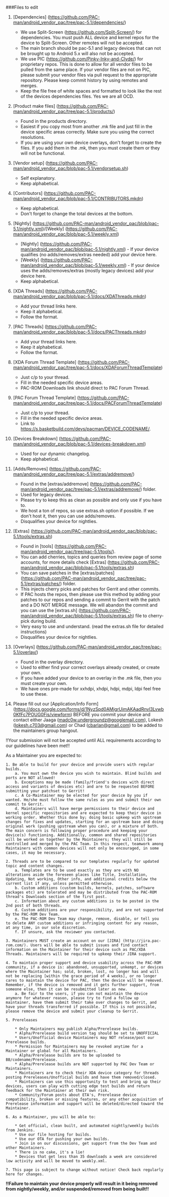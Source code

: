 ###Files to edit

1.  [Dependencies] (https://github.com/PAC-man/android_vendor_pac/tree/pac-5.1/dependencies/)
    - We use Split-Screen (https://github.com/Split-Screen/) for dependencies. You must push ALL device and kernel repos for the device to Split-Screen. Other remotes will not be accepted.
    - The main branch should be pac-5.1 and legacy devices that can not be brought up to Android 5.x will also not be accepted.
    - We use PIC (https://github.com/Pinky-Inky-and-Clyde/) for proprietary repos. This is done to allow for all vendor files to be pulled from the same place. If your vendor files are not on PIC, please submit your vendor files via pull request to the appropriate repository. Please keep commit history by using remotes and merges.
    - Keep the file free of white spaces and formatted to look like the rest of the devices dependencies files. Yes we are all OCD.

2.  [Product make files] (https://github.com/PAC-man/android_vendor_pac/tree/pac-5.1/products/)
    - Found in the products directory.
    - Easiest if you copy most from another .mk file and just fill in the device specific areas correctly. Make sure you using the correct resolutions.
    - If you are using your own device overlays, don't forget to create the files. If you add them in the .mk, then you must create them or they will not be functional.

3.  [Vendor setup] (https://github.com/PAC-man/android_vendor_pac/blob/pac-5.1/vendorsetup.sh)
    - Self explanatory.
    - Keep alphabetical.

4.  [Contributors] (https://github.com/PAC-man/android_vendor_pac/blob/pac-5.1/CONTRIBUTORS.mkdn)
    - Keep alphabetical.
    - Don't forget to change the total devices at the bottom.

5.  [Nightly] (https://github.com/PAC-man/android_vendor_pac/blob/pac-5.1/nightly.xml)/[Weekly] (https://github.com/PAC-man/android_vendor_pac/blob/pac-5.1/weekly.xml)
    - [Nightly] (https://github.com/PAC-man/android_vendor_pac/blob/pac-5.1/nightly.xml) - If your device qualifies (no adds/removes/extras needed) add your device here.
    - [Weekly] (https://github.com/PAC-man/android_vendor_pac/blob/pac-5.1/weekly.xml) - If your device uses the adds/removes/extras (mostly legacy devices) add your device here.
    - Keep alphabetical.

6.  [XDA Threads] (https://github.com/PAC-man/android_vendor_pac/blob/pac-5.1/docs/XDAThreads.mkdn)
    - Add your thread links here.
    - Keep it alphabetical.
    - Follow the format.

7.  [PAC Threads] (https://github.com/PAC-man/android_vendor_pac/blob/pac-5.1/docs/PACThreads.mkdn)
    - Add your thread links here.
    - Keep it alphabetical.
    - Follow the format.

8.  [XDA Forum Thread Template] (https://github.com/PAC-man/android_vendor_pac/tree/pac-5.1/docs/XDAForumThreadTemplate)
    - Just c/p to your thread.
    - Fill in the needed specific device areas.
    - PAC-ROM Downloads link should direct to PAC Forum Thread.

9.  [PAC Forum Thread Template] (https://github.com/PAC-man/android_vendor_pac/tree/pac-5.1/docs/PACForumThreadTemplate)
    - Just c/p to your thread.
    - Fill in the needed specific device areas.
    - Link to https://s.basketbuild.com/devs/pacman/DEVICE_CODENAME/.

10. [Devices Breakdown] (https://github.com/PAC-man/android_vendor_pac/blob/pac-5.1/devices-breakdown.xml)
    - Used for our dynamic changelog.
    - Keep alphabetical.

11. [Adds/Removes] (https://github.com/PAC-man/android_vendor_pac/tree/pac-5.1/extras/addremove/)
    - Found in the [extras/addremove] (https://github.com/PAC-man/android_vendor_pac/tree/pac-5.1/extras/addremove/) folder.
    - Used for legacy devices.
    - Please try to keep this as clean as possible and only use if you have to.
    - We host a ton of repos, so use extras.sh option if possible. If we don't host it, then you can use adds/removes.
    - Disqualifies your device for nightlies.

12. [Extras] (https://github.com/PAC-man/android_vendor_pac/blob/pac-5.1/tools/extras.sh)
    - Found in [tools] (https://github.com/PAC-man/android_vendor_pac/tree/pac-5.1/tools/).
    - You can add cherries, topics and queries from review page of some accounts, for more details check [Extras] (https://github.com/PAC-man/android_vendor_pac/blob/pac-5.1/tools/extras.sh)
    - You can save patches in the [extras/patches] (https://github.com/PAC-man/android_vendor_pac/tree/pac-5.1/extras/patches/) folder.
    - This injects cherry picks and patches for Gerrit and other commits.
    - If PAC hosts the repos, then please use this method by adding your patches to our repos and sending a commit to Gerrit with the patch and a DO NOT MERGE message. We will abandon the commit and you can use the [extras.sh] (https://github.com/PAC-man/android_vendor_pac/blob/pac-5.1/tools/extras.sh) file to cherry-pick during build.
    - Very easy to use and understand. (read the extras.sh file for detailed instructions)
    - Disqualifies your device for nightlies.

13. [Overlays] (https://github.com/PAC-man/android_vendor_pac/tree/pac-5.1/overlay/)
    - Found in the overlay directory.
    - Used to either find your correct overlays already created, or create your own.
    - If you have added your device to an overlay in the .mk file, then you must create your own.
    - We have ones pre-made for xxhdpi, xhdpi, hdpi, mdpi, ldpi feel free to use these.

14. Please fill out our [Application/Info Form] (https://docs.google.com/forms/d/1NyzSpd0AMigrUimAKAadRnvl3Lvwb0KfFc7POUG0Fis/viewform) BEFORE you commit your device and contact either Jaaga (madc0w.undergroundz@googlemail.com), Lokesh (lokesh.c703@gmail.com) or Chad (cbarlan@gmail.com) to be added to the maintainers group hangout.

!!Your submission will not be accepted until ALL requirements according to our guidelines have been met!!

As a Maintainer you are expected to:


    1. Be able to build for your device and provide users with regular builds.
        a. You must own the device you wish to maintain. Blind builds and ports are NOT allowed!
        b. Exceptions may be made (family/friend's devices with direct access and variants of devices etc) and are to be requested BEFORE submitting your patchset to Gerrit!
        c. A Co-Maintainer may be elected for your device by you if wanted. He/she must follow the same rules as you and submit their own commit to Gerrit.
        d. Maintainers will have merge permissions to their device and kernel specific repositories and are expected to keep their device in working order. Whether this done by; doing basic upkeep with upstream changes for fixes and updates, starting for an upstream base and doing original work (pushing upstream when you can), or a mixture of both. The main concern is following proper procedure and keeping your device(s) functioning. Additionally, common and shared repositories will be worked on together by the Maintainers; they will still be controlled and merged by the PAC Team. In this respect, teamwork among Maintainers with common devices will not only be encouraged, in some cases, it may be necessary.

    2. Threads are to be compared to our templates regularly for updated topic and content changes.
        a. Templates are to be used exactly as they are with NO alterations aside the foreseen places like Title, Installation, Updating, Not working, Other info, and additional credits below the current list if any, unless permitted otherwise.
        b. Custom additions (custom builds, kernels, patches, software packages etc) are tolerated and may be distributed from the PAC-ROM thread's Downloads section of the first post.
        c. Information about any custom additions is to be posted in the 2nd post of both threads.
        d. Custom additions are your responsibility, and are not supported by the PAC-ROM Dev Team.
        e. The PAC-ROM Dev Team may change, remove, disable, or tell you to delete ANY custom additions or infringing content for any reason, at any time, in our sole discretion.
        f. If unsure, ask the reviewer you contacted.

    3. Maintainers MUST create an account on our [JIRA] (http://jira.pac-rom.com/). Users will be able to submit issues and find contact information on the Maintainer for their device such as PAC/XDA Threads. Maintainers will be required to upkeep their JIRA support.

    4. To maintain proper support and device usability across the PAC-ROM community, if a device is: abandoned, unsupported, unkempt, or devices where the Maintainer has; sold, broken, lost, no longer has and will not be replacing [within the grace period of 4 weeks], or no longer cares to maintain the device for PAC, then the device will be removed. Remember, if the device is removed and it gets further support, from someone else, then it can be resubmitted later as new.
        a. Be fair to the users, if you can not maintain the device anymore for whatever reason, please try to find a follow up maintainer, have them submit their take over changes to Gerrit, and have your threads transferred if possible. If this is not possible, please remove the device and submit your cleanup to Gerrit.

    5. Prereleases

        * Only Maintainers may publish Alpha/Prerelease builds.
        * Alpha/Prerelease build version tag should be set to UNOFFICIAL
        * Users/Unofficial device Maintainers may NOT release/post our Prerelease builds.
        * Permission for Maintainers may be revoked anytime for a Maintainer or global for all Maintainers.
        * Alpha/Prerelease builds are to be uploaded to BB/codename/Prerelease.
        * Alpha/Prerelease builds are NOT supported by PAC Dev Team or Maintainers.
        * Maintainers are to check their XDA device category for threads posting Prereleases/Unofficial builds and have them removed/closed.
        * Maintainers can use this opportunity to test and bring up their devices, users can play with cutting edge test builds and return feedback for the Maintainer at their own risk.
        * Community/Forum posts about ETA's, Prerelease device compatibility, broken or missing features, or any other acquisition of Prerelease information and support will be deleted/directed toward the Maintainer.

    6. As a Maintainer, you will be able to:

        * Get official, clean built, and automated nightly/weekly builds from Jenkins.
        * Use our file hosting for builds.
        * Use our OTA for pushing your own builds.
        * Join in on our discussions, get support from the Dev Team and other Maintainers.
        * There is no cake, it's a lie!
        * Devices that get less than 35 downloads a week are considered low activity and will be moved to weekly.xml.

    7. This page is subject to change without notice! Check back regularly here for changes.

**!!Failure to maintain your device properly will result in it being removed from nightly/weekly, and/or suspended/removed from being built!!**
